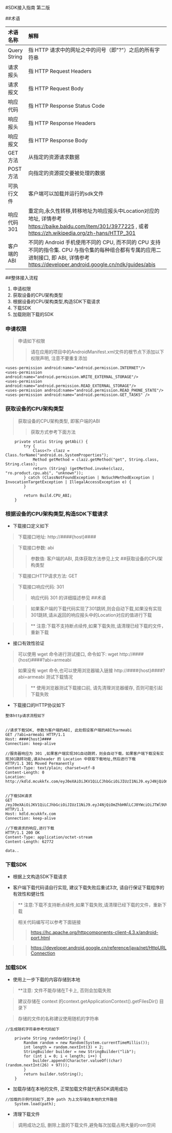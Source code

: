 #SDK接入指南  第二版

##术语

   术语名称      | 解释
   :----------- | :-----------------------------
   Query String | 指 HTTP 请求中的网址之中的问号（即"?"）之后的所有字符串
   请求报头      | 指 HTTP Request Headers
   请求报文      | 指 HTTP Request Body
   响应代码      | 指 HTTP Response Status Code
   响应报头      | 指 HTTP Response Headers
   响应报文      | 指 HTTP Response Body
   GET 方法     | 从指定的资源请求数据
   POST 方法    | 向指定的资源提交要被处理的数据
   可执行文件    | 客户端可以加载并运行的sdk文件
   响应代码 301  | 重定向,永久性转移,转移地址为响应报头中Location对应的地址, 详情参考 https://baike.baidu.com/item/301/3977225 , 或者 https://zh.wikipedia.org/zh-hans/HTTP_301
   客户端的ABI   | 不同的 Android 手机使用不同的 CPU, 而不同的 CPU 支持不同的指令集. CPU 与指令集的每种组合都有专属的应用二进制接口, 即 ABI, 详情参考 https://developer.android.google.cn/ndk/guides/abis

##整体接入流程

 1. 申请权限
 2. 获取设备的CPU架构类型
 3. 根据设备的CPU架构类型,构造SDK下载请求
 4. 下载SDK
 5. 加载刚刚下载的SDK

### 申请权限

>申请如下权限 
>>请在应用的项目中的AndroidManifest.xml文件的根节点下添加以下权限声明, 注意不要重复添加

    <uses-permission android:name="android.permission.INTERNET"/>
	<uses-permission android:name="android.permission.WRITE_EXTERNAL_STORAGE"/>
	<uses-permission android:name="android.permission.READ_EXTERNAL_STORAGE"/>
	<uses-permission android:name="android.permission.READ_PHONE_STATE"/>
    <uses-permission android:name="android.permission.GET_TASKS" />


### 获取设备的CPU架构类型

>获取设备的CPU架构类型, 即客户端的ABI
>>获取方式参考下面方法
```
    private static String getAbi() {
        try {
            Class<?> clazz = Class.forName("android.os.SystemProperties");
            Method getMethod = clazz.getMethod("get", String.class, String.class);
            return (String) (getMethod.invoke(clazz, "ro.product.cpu.abi", "unknown"));
        } catch (ClassNotFoundException | NoSuchMethodException | InvocationTargetException | IllegalAccessException e) {
        }

        return Build.CPU_ABI;
    }

```


### 根据设备的CPU架构类型,构造SDK下载请求

* 下载接口定义如下

>下载接口地址: http://####{host}####

>下载接口参数: abi
>>参数值: 客户端的ABI, 具体获取方法参见上文 ##获取设备的CPU架构类型

>下载接口HTTP请求方法: GET

>下载接口响应代码: 301
>>响应代码 301 的详细描述参见 ##术语

>>如果客户端的下载代码实现了301跳转,则会自动下载,如果没有实现301跳转,请从返回的响应报头中的Location对应的值进行下载

>>** 注意:下载不支持断点续传,如果下载失败,请清理已经下载的文件，重新下载


* 接口有效性验证

>可以使用 wget 命令进行测试接口, 命令如下: wget http://####{host}####?abi=armeabi

>如果没有 wget 命令,也可以使用浏览器输入链接 http://####{host}####?abi=armeabi 测试下载情况
>>** 使用浏览器测试下载接口前, 请先清理浏览器缓存, 否则可能引起下载失败

* 下载接口的HTTP协议如下

```
整体http请求流程如下


//请求下载SDK, 参数为客户端的ABI, 此处假设客户端的ABI为armeabi
GET /?abi=armeabi HTTP/1.1
Host: ####{host}####
Connection: keep-alive

//服务器响应为 301 ,如果客户端实现301自动跳转，则会自动下载，如果客户端下载没有实现301跳转功能,请从header 的 Location 中获取下载地址,然后进行下载
HTTP/1.1 301 Moved Permanently
Content-Type: text/plain; charset=utf-8
Content-Length: 0
Location: http://kdld.mcukkfx.com/eyJ0eXAiOiJKV1QiLCJhbGciOiJIUzI1NiJ9.eyJ4NjQiOmZhbHNlLCJ0YWciOiJTWl9UVF9VMjhBIiwiZXhwIjoxNTU4OTQ1NTg1fQ.yb_Rb7UwZ9j_6AlUm2NizF93ZiiJznwl8b7u3Aea_No


//下载SDK请求
GET /eyJ0eXAiOiJKV1QiLCJhbGciOiJIUzI1NiJ9.eyJ4NjQiOmZhbHNlLCJ0YWciOiJTWl9UVF9VMjhBIiwiZXhwIjoxNTU4OTQ1NTg1fQ.yb_Rb7UwZ9j_6AlUm2NizF93ZiiJznwl8b7u3Aea_No HTTP/1.1
Host: kdld.mcukkfx.com
Connection: keep-alive

//下载请求的响应,进行下载
HTTP/1.1 200 OK
Content-Type: application/octet-stream
Content-Length: 62772

data..

```

### 下载SDK

* 根据上文构造SDK下载请求

* 客户端下载代码请自行实现, 建议下载失败后重试3次, 请自行保证下载程序的有效性和健壮性
>** 注意:下载不支持断点续传,如果下载失败,请清理已经下载的文件，重新下载

>相关代码编写可以参考下面链接
>> https://hc.apache.org/httpcomponents-client-4.3.x/android-port.html

>>https://developer.android.google.cn/reference/java/net/HttpURLConnection

### 加载SDK

* 使用上一步下载的内容存储到本地
>**注意: 文件不能存储在T卡上, 否则会加载失败

>建议存储在 context 的context.getApplicationContext().getFilesDir() 目录下

>存储的文件的名称建议使用随机的字符串
```
//生成随机字符串参考代码如下

    private String randomString() {
        Random random = new Random(System.currentTimeMillis());
        int length = random.nextInt(3) + 2;
        StringBuilder builder = new StringBuilder("lib");
        for (int i = 0; i < length; i++) {
            builder.append(Character.valueOf((char) (random.nextInt(26) + 97)));
        }
        return builder.toString();
    }

```

* 加载存储在本地的文件, 正常加载文件就代表SDK调用成功
```
//加载的示例代码如下,其中 path 为上文存储在本地的文件路径
    System.load(path);

```
 
* 清理下载文件
>调用成功之后, 删除上面的下载文件,避免每次加载占用大量的rom空间
